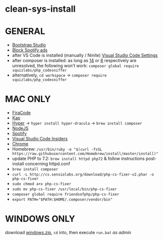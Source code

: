 # clean-sys-install

# GENERAL

- [Bootstrap Studio](http://bootstrapstudio.io/download)
- [Block Spotify ads](https://www.reddit.com/r/Piracy/comments/4kn6rq/comprehensive_guide_to_blocking_ads_on_spotify/)
- after VS Code is installed (manually / Ninite) [Visual Studio Code Settings](https://marketplace.visualstudio.com/items?itemName=Shan.code-settings-sync)
- after composer is installed: as long as [14](https://github.com/ikappas/vscode-phpcs/issues/14) or [8](https://github.com/ikappas/vscode-phpcs/issues/8) respectively are unresolved, the following won't work: `composer global require squizlabs/php_codesniffer`
- alternatively, `cd workspace` -> `composer require squizlabs/php_codesniffer`

# MAC ONLY

- [FiraCode](https://github.com/tonsky/FiraCode#download-v1205--how-to-install--troubleshooting--news--updates)
- [Kap](https://electronjs.org/apps/kap)
- [Hyper](https://releases.hyper.is/download/)
  -> `hyper install hyper-dracula`
  -> `brew install composer`
- [NodeJS](https://nodejs.org)
- [Spotify](http://spotify.com/download)
- [Visual Studio Code Insiders](https://code.visualstudio.com/)
- [Chrome](https://chrome.com)
- Homebrew: `/usr/bin/ruby -e "$(curl -fsSL https://raw.githubusercontent.com/Homebrew/install/master/install)"`
- update PHP to 7.2: `brew install httpd php72` & follow instructions post-install concerning httpd.conf
- `brew install composer`
- `curl -L http://cs.sensiolabs.org/download/php-cs-fixer-v2.phar -o php-cs-fixer`
- `sudo chmod a+x php-cs-fixer`
- `sudo mv php-cs-fixer /usr/local/bin/php-cs-fixer`
- `composer global require friendsofphp/php-cs-fixer`
- `export PATH="$PATH:$HOME/.composer/vendor/bin"`

# WINDOWS ONLY

download [windows.zip](https://github.com/ljosberinn/clean-sys-install/raw/master/windows.zip), `cd` into, then execute `run.bat` _as admin_
